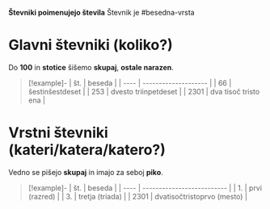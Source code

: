 **Števniki poimenujejo števila**
Števnik je #besedna-vrsta 

# Glavni števniki (koliko?)
Do **100** in **stotice** šišemo **skupaj**, **ostale narazen**.
> [!example]-
> | št.  | beseda               | 
> | ---- | -------------------- |
> | 66   | šestinšestdeset      |
> | 253  | dvesto triinpetdeset |
> | 2301 | dva tisoč tristo ena |

# Vrstni števniki (kateri/katera/katero?)
Vedno se pišejo **skupaj** in imajo za seboj **piko**.
> [!example]-
> | št.  | beseda                     | 
> | ---- | -------------------------- |
> | 1.   | prvi (razred)              |
> | 3.   | tretja (triada)            |
> | 2301 | dvatisočtristoprvo (mesto) |
